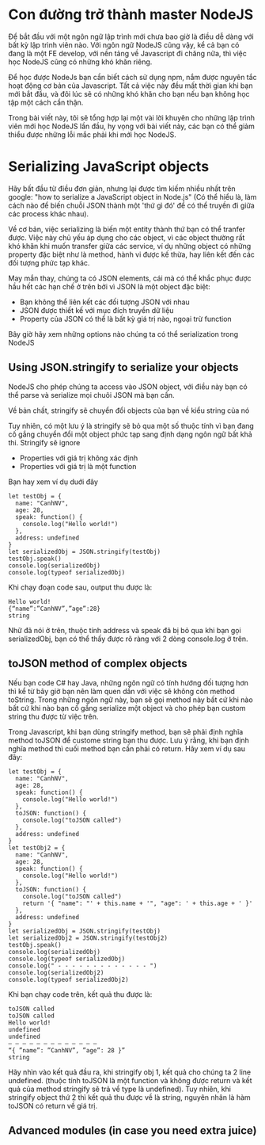 # Con đường trở thành master NodeJS

Để bắt đầu với một ngôn ngữ lập trình mới chưa bao giờ là điều dễ dàng với bất kỳ lập trình viên nào. Với ngôn ngữ NodeJS cũng vậy, kể cả bạn có đang là một FE develop, với nền tảng về Javascript đi chăng nữa, thì việc học NodeJS cũng có những khó khăn riêng.

Để học được NodeJs bạn cần biết cách sử dụng npm, nắm được nguyên tắc hoạt động cơ bản của Javascript. Tất cả việc này đều mất thời gian khi bạn mới bắt đầu, và đôi lúc sẽ có những khó khăn cho bạn nếu bạn không học tập một cách cẩn thận.

Trong bài viết này, tôi sẽ tổng hợp lại một vài lời khuyên cho những lập trình viên mới học NodeJS lần đầu, hy vọng với bài viết này, các bạn có thể giảm thiểu được những lỗi mắc phải khi mới học NodeJS.

# Serializing JavaScript objects

Hãy bất đầu từ điều đơn giản, nhưng lại được tìm kiếm nhiều nhất trên google: "how to serialize a JavaScript object in Node.js" (Có thể hiểu là, làm cách nào để biến chuỗi JSON thành một 'thứ gì đó' để có thể truyền đi giữa các process khác nhau).

Về cơ bản, việc serializing là biến một entity thành thứ bạn có thể tranfer được. Việc này chủ yếu áp dụng cho các object, vì các object thường rất khó khăn khi muốn transfer giữa các service, ví dụ những object có những property đặc biệt như là method, hành vi được kế thừa, hay liên kết đến các đối tượng phức tạp khác.

May mắn thay, chúng ta có JSON elements, cái mà có thể khắc phục được hầu hết các hạn chế ở trên bởi vì JSON là một object đặc biệt: 

- Bạn không thể liên kết các đối tượng JSON với nhau
- JSON được thiết kế với mục đích truyền dữ liệu
- Property của JSON có thể là bất kỳ giá trị nào, ngoại trừ function

Bây giờ hãy xem những options nào chúng ta có thể serialization trong NodeJS

## Using JSON.stringify to serialize your objects

NodeJS cho phép chúng ta access vào JSON object, với điều này bạn có thể  parse và serialize mọi chuôi JSON mà bạn cần. 

Về bản chất, stringify sẽ chuyển đổi objects của bạn về kiểu string của nó

Tuy nhiên, có một lưu ý là stringify sẽ bỏ qua một số thuộc tính vì bạn đang cố gắng chuyển đổi một object phức tạp sang định dạng ngôn ngữ bất khả thi. Stringify sẽ ignore 

- Properties với giá trị không xác định
- Properties với giá trị là một function

Bạn hay xem ví dụ duới đây

```
let testObj = {
  name: "CanhNV",
  age: 28,
  speak: function() {
    console.log("Hello world!")
  },
  address: undefined
}
let serializedObj = JSON.stringify(testObj)
testObj.speak()
console.log(serializedObj)
console.log(typeof serializedObj)
```

Khi chạy đoạn code sau, output thu được là: 

```
Hello world!
{“name”:”CanhNV”,”age”:28}
string
```
Nhữ đã nói ở trên, thuộc tính address và speak đã bị bỏ qua khi bạn gọi serializedObj, bạn có thể thấy được rõ ràng với 2 dòng console.log ở trên.

## toJSON method of complex objects

Nếu bạn code C# hay Java, những ngôn ngữ có tính hướng đối tượng hơn thì kể từ bây giờ bạn nên làm quen dần với việc sẽ không còn method toString. Trong những ngôn ngữ này, bạn sẽ gọi method này bất cứ khi nào bất cứ khi nào bạn cố gắng serialize một object và cho phép bạn custom string thu được từ việc trên.

Trong Javascript, khi bạn dùng stringify method, bạn sẽ phải định nghĩa method toJSON để custome string bạn thu được. Lưu ý rằng, khi bạn định nghĩa method thì cuối method bạn cần phải có return. Hãy xem ví dụ sau đây:

```
let testObj = {
  name: "CanhNV",
  age: 28,
  speak: function() {
    console.log("Hello world!")
  },
  toJSON: function() {
    console.log("toJSON called")
  },
  address: undefined
}
let testObj2 = {
  name: "CanhNV",
  age: 28,
  speak: function() {
    console.log("Hello world!")
  },
  toJSON: function() {
    console.log("toJSON called")
    return '{ "name": "' + this.name + '", "age": ' + this.age + ' }'
  },
  address: undefined
}
let serializedObj = JSON.stringify(testObj)
let serializedObj2 = JSON.stringify(testObj2)
testObj.speak()
console.log(serializedObj)
console.log(typeof serializedObj)
console.log(" - - - - - - - - - - - - - ")
console.log(serializedObj2)
console.log(typeof serializedObj2)
```
Khi bạn chạy code trên, kết quả thu được là:

```
toJSON called
toJSON called
Hello world!
undefined
undefined
— — — — — — — — — — — — —
“{ ”name”: ”CanhNV”, ”age”: 28 }”
string
```
Hãy nhìn vào kết quả đầu ra, khi stringify obj 1, kết quả cho chúng ta 2 line undefined. (thuộc tính toJSON là một function và không được return và kết quả của method stringify sẽ trả về type là undefined). Tuy nhiên, khi stringify object thứ 2 thì kết quả thu được về là string, nguyên nhân là hàm toJSON có return về giá trị. 

## Advanced modules (in case you need extra juice)


